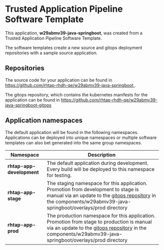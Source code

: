 # Trusted Application Pipeline Software Template

This application, **w29abmv39-java-springboot**, was created from a Trusted Application Pipeline Software Template.

The software templates create a new source and gitops deployment repositories with a sample source application. 

## Repositories

The source code for your application can be found in [https://github.com/rhtap-rhdh-qe/w29abmv39-java-springboot ](https://github.com/rhtap-rhdh-qe/w29abmv39-java-springboot ).
 
The gitops repository, which contains the kubernetes manifests for the application can be found in 
[https://github.com/rhtap-rhdh-qe/w29abmv39-java-springboot-gitops ](https://github.com/rhtap-rhdh-qe/w29abmv39-java-springboot-gitops ) 

## Application namespaces 

The default application will be found in the following namespaces. Applications can be deployed into unique namespaces or multiple software templates can also bet generated into the same group namespaces.  

|  Namespace   |  Description   |  
| -------- | -------- |   
| **rhtap-app-development** | The default application during development. Every build will be deployed to this namespace for testing. | 
| **rhtap-app-stage** | The staging namespace for this application. Promotion from development to stage is manual via an update to the [gitops repository](https://github.com/rhtap-rhdh-qe/w29abmv39-java-springboot-gitops ) in the components/w29abmv39-java-springboot/overlays/prod directory |  
| **rhtap-app-prod** | The production namespace for this application. Promotion from stage to production is manual via an update to the [gitops repository](https://github.com/rhtap-rhdh-qe/w29abmv39-java-springboot-gitops ) in the components/w29abmv39-java-springboot/overlays/prod directory | 
